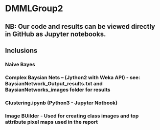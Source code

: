 # DMMLGroup2

## NB: Our code and results can be viewed directly in GitHub as Jupyter notebooks.

## Inclusions

### Naive Bayes
### Complex Baysian Nets – (Jython2 with Weka API) -  see: BaysianNetwork_Output_results.txt and  BaysianNetworks_images folder for results
### Clustering.ipynb (Python3 - Jupyter Notbook)
### Image BUilder - Used for creating class images and top attribute pixel maps used in the report
